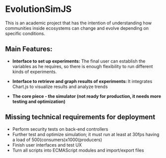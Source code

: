# EvolutionSimJS

This is an academic project that has the intention of understanding how communities inside ecosystems can change and evolve depending on specific conditions.

  <h2><b>Main Features:</b></h2>

  - <b>Interface to set up experiments:</b>  The final user can establish the variables as he requires, so there is enough flexibility to run different kinds of experiments.
  
  - <b>Interface to retrieve and graph results of experiments: </b> It integrates Chart.js to visualize results and analyze trends
  
  - <b>The core piece - the simulator (not ready for production, it needs more testing and optimization)</b> 

<h2>Missing technical requirements for deployment</h2>

  - Perform security tests on back-end controllers
  - Further test and optimize simulation; it must run at least at 30fps having a load of 500(consumers)x1000(producers)
  - Finish user interfaces and test UX
  - Turn all scripts into ECMAScript modules and import/export files
